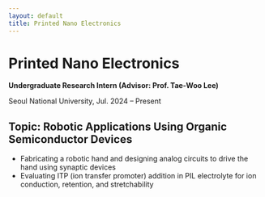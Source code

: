 ```yaml
---
layout: default
title: Printed Nano Electronics
---
```


<h1>Printed Nano Electronics</h1>
<p><strong>Undergraduate Research Intern (Advisor: Prof. Tae-Woo Lee)</strong></p>
<p>Seoul National University, Jul. 2024 – Present</p>

<h2>Topic: Robotic Applications Using Organic Semiconductor Devices</h2>
<ul>
  <li>Fabricating a robotic hand and designing analog circuits to drive the hand using synaptic devices</li>
  <li>Evaluating ITP (ion transfer promoter) addition in PIL electrolyte for ion conduction, retention, and stretchability</li>
</ul>
